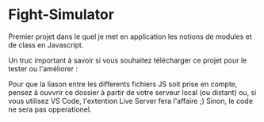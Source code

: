 # Fight-Simulator

Premier projet dans le quel je met en application les notions de modules et de class en Javascript. 

Un truc important à savoir si vous souhaitez télécharger ce projet pour le tester ou l'améliorer : 

Pour que la liason entre les differents fichiers JS soit prise en compte, pensez à ouvvrir ce dossier à partir de votre serveur local (ou distant) ou, si vous utilisez VS Code, l'extention Live Server fera l'affaire ;)
Sinon, le code ne sera pas opperationel. 
